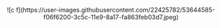 <p align="center">![c f](https://user-images.githubusercontent.com/22425782/53644585-f06f6200-3c5c-11e9-8a17-fa863feb03d7.jpeg)</p>
